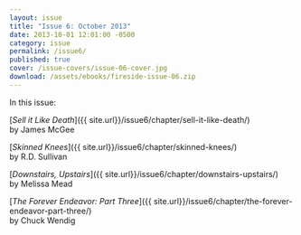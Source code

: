 ```yaml
---
layout: issue
title: "Issue 6: October 2013"
date: 2013-10-01 12:01:00 -0500
category: issue
permalink: /issue6/
published: true
cover: /issue-covers/issue-06-cover.jpg
download: /assets/ebooks/fireside-issue-06.zip
---
```


In this issue:

[_Sell it Like Death_]({{ site.url}}/issue6/chapter/sell-it-like-death/)<br/>
by James McGee

[_Skinned Knees_]({{ site.url}}/issue6/chapter/skinned-knees/)<br/>
by R.D. Sullivan

[_Downstairs, Upstairs_]({{ site.url}}/issue6/chapter/downstairs-upstairs/)<br/>
by Melissa Mead

[_The Forever Endeavor: Part Three_]({{ site.url}}/issue6/chapter/the-forever-endeavor-part-three/)<br/>
by Chuck Wendig
